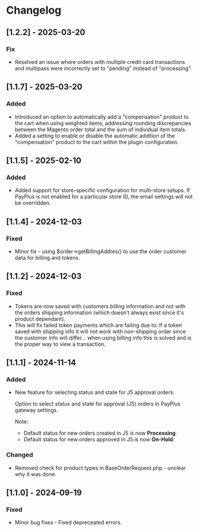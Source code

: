 # Changelog

## [1.2.2] - 2025-03-20

### Fix

- Resolved an issue where orders with multiple credit card transactions and multipass were incorrectly set to "pending" instead of "processing".

## [1.1.7] - 2025-03-20

### Added

- Introduced an option to automatically add a "compensation" product to the cart when using weighted items, addressing rounding discrepancies between the Magento order total and the sum of individual item totals.
- Added a setting to enable or disable the automatic addition of the "compensation" product to the cart within the plugin configuration.

## [1.1.5] - 2025-02-10

### Added

- Added support for store-specific configuration for multi-store setups. If PayPlus is not enabled for a particular store ID, the email settings will not be overridden.

## [1.1.4] - 2024-12-03

### Fixed

- Minor fix - using $order->getBillingAddres() to use the order customer data for billing and tokens.

## [1.1.2] - 2024-12-03

### Fixed

- Tokens are now saved with customers billing information and not with the orders shipping information (which doesn't always exist since it's product dependant).
- This will fix failed token payments which are failing due to: If a token saved with shipping info it will not work with non-shipping order since the customer info will differ... when using billing info this is solved and is the proper way to view a transaction.

## [1.1.1] - 2024-11-14

### Added

- New feature for selecting status and state for J5 approval orders.

  Option to select status and state for approval (J5) orders in PayPlus gateway settings.

  Note:

  - Default status for new orders created in J5 is now **Processing**.
  - Default status for new orders approved in J5 is now **On-Hold**.

### Changed

- Removed check for product types in BaseOrderRequest.php - unclear why it was done.

## [1.1.0] - 2024-09-19

### Fixed

- Minor bug fixes - Fixed depreceated errors.
